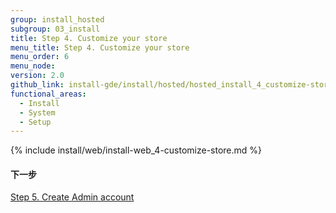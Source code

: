 ```yaml
---
group: install_hosted
subgroup: 03_install
title: Step 4. Customize your store
menu_title: Step 4. Customize your store
menu_order: 6
menu_node:
version: 2.0
github_link: install-gde/install/hosted/hosted_install_4_customize-store.md
functional_areas:
  - Install
  - System
  - Setup
---
```


{% include install/web/install-web_4-customize-store.md %}

#### 下一步
<a href="{{ page.baseurl }}/install-gde/install/hosted/hosted_install_5_create-admin.html">Step 5. Create Admin account</a>
